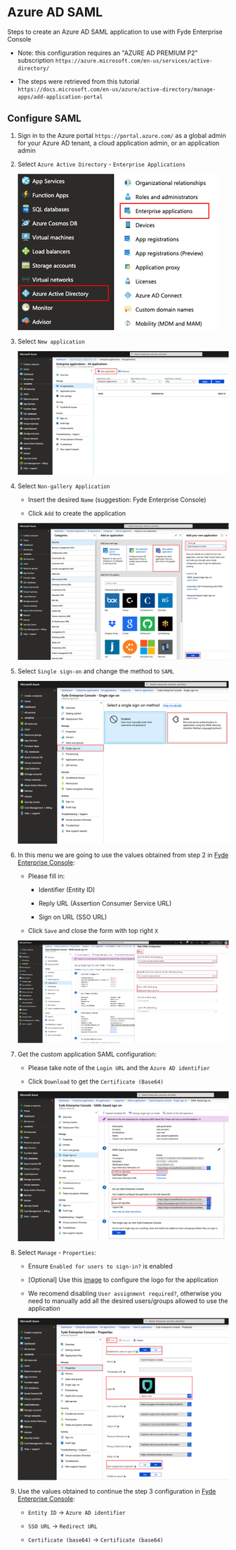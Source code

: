 
# Azure AD SAML

Steps to create an Azure AD SAML application to use with Fyde Enterprise Console

- Note: this configuration requires an "AZURE AD PREMIUM P2" subscription `https://azure.microsoft.com/en-us/services/active-directory/`

- The steps were retrieved from this tutorial `https://docs.microsoft.com/en-us/azure/active-directory/manage-apps/add-application-portal`

## Configure SAML

1. Sign in to the Azure portal `https://portal.azure.com/` as a global admin for your Azure AD tenant, a cloud application admin, or an application admin

1. Select `Azure Active Directory` - `Enterprise Applications`

    ![Enterprise Applications](imgs/azure_saml_enterprise_applications.png)

1. Select `New application`

    ![New Application](imgs/azure_saml_new_application.png)

1. Select `Non-gallery Application`

    - Insert the desired `Name` (suggestion: Fyde Enterprise Console)

    - Click `Add` to create the application

    ![Create Application](imgs/azure_saml_create_application.png)

1. Select `Single sign-on` and change the method to `SAML`

    ![SSO Method](imgs/azure_saml_sso_method.png)

1. In this menu we are going to use the values obtained from step 2 in [Fyde Enterprise Console](fyde_console_saml.md):

    - Please fill in:

        - Identifier (Entity ID)

        - Reply URL (Assertion Consumer Service URL)

        - Sign on URL (SSO URL)

    - Click `Save` and close the form with top right `X`

    ![SAML Configuration](imgs/azure_saml_configuration.png)

1. Get the custom application SAML configuration:

    - Please take note of the `Login URL` and the `Azure AD identifier`

    - Click `Download` to get the `Certificate (Base64)`

    ![SAML Properties](imgs/azure_saml_provider.png)

1. Select `Manage` - `Properties`:

    - Ensure `Enabled for users to sign-in?` is enabled

    - [Optional] Use this [image](../../../fyde_logo.png) to configure the logo for the application

    - We recomend disabling `User assignment required?`, otherwise you need to manually add all the desired users/groups allowed to use the application

    ![SAML Provider](imgs/azure_saml_application_properties.png)

1. Use the values obtained to continue the step 3 configuration in [Fyde Enterprise Console](fyde_console_saml.md):

    - `Entity ID` -> `Azure AD identifier`

    - `SSO URL` -> `Redirect URL`

    - `Certificate (base64)` -> `Certificate (base64)`
